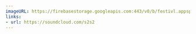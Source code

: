 ```yaml
---
imageURL: https://firebasestorage.googleapis.com:443/v0/b/festivl.appspot.com/o/userContent%2F4B2EADD2-C254-46E4-9B5B-D824629B05D5.png?alt=media&token=41722b7e-088d-45f3-b27a-2f14601cb85f
links:
- url: https://soundcloud.com/s2s2
---
```

